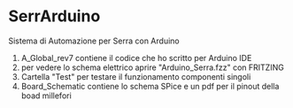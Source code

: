 # SerrArduino
 Sistema di Automazione per Serra con Arduino

 1) A_Global_rev7 contiene il codice che ho scritto per Arduino IDE
 2) per vedere lo schema elettrico aprire "Arduino_Serra.fzz" con FRITZING
 3) Cartella "Test" per testare il funzionamento componenti singoli
 4) Board_Schematic contiene lo schema SPice e un pdf per il pinout della boad millefori
